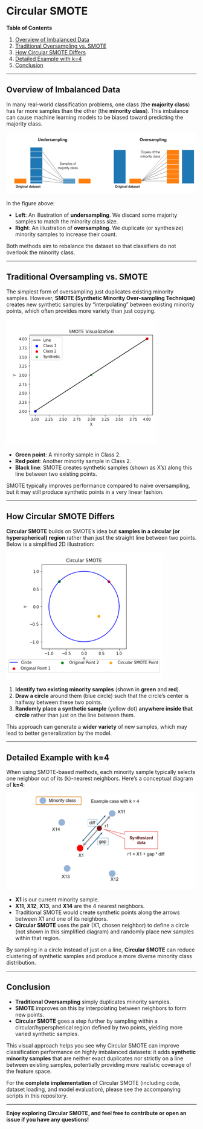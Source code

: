 # Circular SMOTE

**Table of Contents**
1. [Overview of Imbalanced Data](#overview-of-imbalanced-data)
2. [Traditional Oversampling vs. SMOTE](#traditional-oversampling-vs-smote)
3. [How Circular SMOTE Differs](#how-circular-smote-differs)
4. [Detailed Example with k=4](#detailed-example-with-k4)
5. [Conclusion](#conclusion)

---

## Overview of Imbalanced Data

In many real-world classification problems, one class (the **majority class**) has far more samples than the other (the **minority class**). This imbalance can cause machine learning models to be biased toward predicting the majority class.

![Undersampling vs Oversampling](undersampling_oversampling.png)

In the figure above:
- **Left**: An illustration of **undersampling**. We discard some majority samples to match the minority class size.
- **Right**: An illustration of **oversampling**. We duplicate (or synthesize) minority samples to increase their count.

Both methods aim to rebalance the dataset so that classifiers do not overlook the minority class.

---

## Traditional Oversampling vs. SMOTE

The simplest form of oversampling just duplicates existing minority samples. However, **SMOTE (Synthetic Minority Over-sampling Technique)** creates new synthetic samples by “interpolating” between existing minority points, which often provides more variety than just copying.

![SMOTE Visualization](smote_visualization.png)

- **Green point**: A minority sample in Class 2.  
- **Red point**: Another minority sample in Class 2.  
- **Black line**: SMOTE creates synthetic samples (shown as X’s) along this line between two existing points.  

SMOTE typically improves performance compared to naive oversampling, but it may still produce synthetic points in a very linear fashion.

---

## How Circular SMOTE Differs

**Circular SMOTE** builds on SMOTE’s idea but **samples in a circular (or hyperspherical) region** rather than just the straight line between two points. Below is a simplified 2D illustration:

![Circular SMOTE Illustration](circular_smote_circle.png)

1. **Identify two existing minority samples** (shown in **green** and **red**).  
2. **Draw a circle** around them (blue circle) such that the circle’s center is halfway between these two points.  
3. **Randomly place a synthetic sample** (yellow dot) **anywhere inside that circle** rather than just on the line between them.

This approach can generate a **wider variety** of new samples, which may lead to better generalization by the model.

---

## Detailed Example with k=4

When using SMOTE-based methods, each minority sample typically selects one neighbor out of its \(k\)-nearest neighbors. Here’s a conceptual diagram of **k=4**:

![Example with k=4](example_k4.png)

- **X1** is our current minority sample.
- **X11**, **X12**, **X13**, and **X14** are the 4 nearest neighbors.
- Traditional SMOTE would create synthetic points along the arrows between X1 and one of its neighbors.
- **Circular SMOTE** uses the pair (X1, chosen neighbor) to define a circle (not shown in this simplified diagram) and randomly place new samples within that region.

By sampling in a circle instead of just on a line, **Circular SMOTE** can reduce clustering of synthetic samples and produce a more diverse minority class distribution.

---

## Conclusion

- **Traditional Oversampling** simply duplicates minority samples.  
- **SMOTE** improves on this by interpolating between neighbors to form new points.  
- **Circular SMOTE** goes a step further by sampling within a circular/hyperspherical region defined by two points, yielding more varied synthetic samples.

This visual approach helps you see why Circular SMOTE can improve classification performance on highly imbalanced datasets: it adds **synthetic minority samples** that are neither exact duplicates nor strictly on a line between existing samples, potentially providing more realistic coverage of the feature space.

For the **complete implementation** of Circular SMOTE (including code, dataset loading, and model evaluation), please see the accompanying scripts in this repository.

---

**Enjoy exploring Circular SMOTE, and feel free to contribute or open an issue if you have any questions!**
